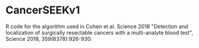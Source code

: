 # CancerSEEKv1
R code for the algorithm used in Cohen et al. Science 2018 "Detection and localization of surgically resectable cancers with a multi-analyte blood test", Science 2018, 359(6378):926-930.
